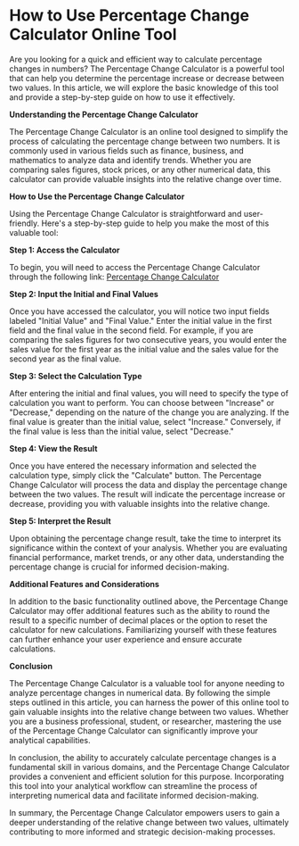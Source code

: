 How to Use Percentage Change Calculator Online Tool
===================================================

Are you looking for a quick and efficient way to calculate percentage changes in numbers? The Percentage Change Calculator is a powerful tool that can help you determine the percentage increase or decrease between two values. In this article, we will explore the basic knowledge of this tool and provide a step-by-step guide on how to use it effectively.

**Understanding the Percentage Change Calculator**

The Percentage Change Calculator is an online tool designed to simplify the process of calculating the percentage change between two numbers. It is commonly used in various fields such as finance, business, and mathematics to analyze data and identify trends. Whether you are comparing sales figures, stock prices, or any other numerical data, this calculator can provide valuable insights into the relative change over time.

**How to Use the Percentage Change Calculator**

Using the Percentage Change Calculator is straightforward and user-friendly. Here's a step-by-step guide to help you make the most of this valuable tool:

**Step 1: Access the Calculator**

To begin, you will need to access the Percentage Change Calculator through the following link: [Percentage Change Calculator](https://www.onlinecalculatorsfree.com/math/percentage-change-calculator.html)

**Step 2: Input the Initial and Final Values**

Once you have accessed the calculator, you will notice two input fields labeled "Initial Value" and "Final Value." Enter the initial value in the first field and the final value in the second field. For example, if you are comparing the sales figures for two consecutive years, you would enter the sales value for the first year as the initial value and the sales value for the second year as the final value.

**Step 3: Select the Calculation Type**

After entering the initial and final values, you will need to specify the type of calculation you want to perform. You can choose between "Increase" or "Decrease," depending on the nature of the change you are analyzing. If the final value is greater than the initial value, select "Increase." Conversely, if the final value is less than the initial value, select "Decrease."

**Step 4: View the Result**

Once you have entered the necessary information and selected the calculation type, simply click the "Calculate" button. The Percentage Change Calculator will process the data and display the percentage change between the two values. The result will indicate the percentage increase or decrease, providing you with valuable insights into the relative change.

**Step 5: Interpret the Result**

Upon obtaining the percentage change result, take the time to interpret its significance within the context of your analysis. Whether you are evaluating financial performance, market trends, or any other data, understanding the percentage change is crucial for informed decision-making.

**Additional Features and Considerations**

In addition to the basic functionality outlined above, the Percentage Change Calculator may offer additional features such as the ability to round the result to a specific number of decimal places or the option to reset the calculator for new calculations. Familiarizing yourself with these features can further enhance your user experience and ensure accurate calculations.

**Conclusion**

The Percentage Change Calculator is a valuable tool for anyone needing to analyze percentage changes in numerical data. By following the simple steps outlined in this article, you can harness the power of this online tool to gain valuable insights into the relative change between two values. Whether you are a business professional, student, or researcher, mastering the use of the Percentage Change Calculator can significantly improve your analytical capabilities.

In conclusion, the ability to accurately calculate percentage changes is a fundamental skill in various domains, and the Percentage Change Calculator provides a convenient and efficient solution for this purpose. Incorporating this tool into your analytical workflow can streamline the process of interpreting numerical data and facilitate informed decision-making.

In summary, the Percentage Change Calculator empowers users to gain a deeper understanding of the relative change between two values, ultimately contributing to more informed and strategic decision-making processes.